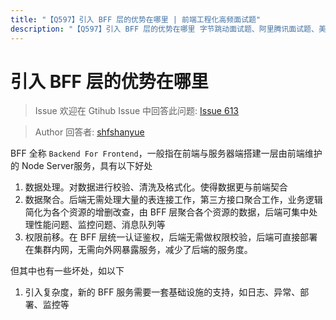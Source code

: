 ```yaml
---
title: "【Q597】引入 BFF 层的优势在哪里 | 前端工程化高频面试题"
description: "【Q597】引入 BFF 层的优势在哪里 字节跳动面试题、阿里腾讯面试题、美团小米面试题。"
---
```


# 引入 BFF 层的优势在哪里

> Issue
> 欢迎在 Gtihub Issue 中回答此问题: [Issue 613](https://github.com/shfshanyue/Daily-Question/issues/613)

> Author
> 回答者: [shfshanyue](https://github.com/shfshanyue)

BFF 全称 `Backend For Frontend`，一般指在前端与服务器端搭建一层由前端维护的 Node Server服务，具有以下好处

1. 数据处理。对数据进行校验、清洗及格式化。使得数据更与前端契合
2. 数据聚合。后端无需处理大量的表连接工作，第三方接口聚合工作，业务逻辑简化为各个资源的增删改查，由 BFF 层聚合各个资源的数据，后端可集中处理性能问题、监控问题、消息队列等
3. 权限前移。在 BFF 层统一认证鉴权，后端无需做权限校验，后端可直接部署在集群内网，无需向外网暴露服务，减少了后端的服务度。

但其中也有一些坏处，如以下

1. 引入复杂度，新的 BFF 服务需要一套基础设施的支持，如日志、异常、部署、监控等

